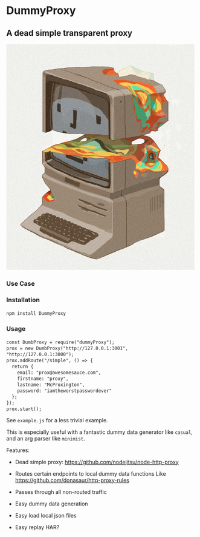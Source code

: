 # DummyProxy

## A dead simple transparent proxy

![DummyProxy](./computer.png "DummyProxy")

### Use Case

### Installation

`npm install DummyProxy`

### Usage

```
const DumbProxy = require("dummyProxy");
prox = new DumbProxy("http://127.0.0.1:3001", "http://127.0.0.1:3000");
prox.addRoute("/simple", () => {
  return {
    email: "prox@awesomesauce.com",
    firstname: "proxy",
    lastname: "McProxington",
    password: "iamtheworstpasswordever"
  };
});
prox.start();
```

See `example.js` for a less trivial example.

This is especially useful with a fantastic dummy data generator like `casual`, and an arg parser like `minimist`.



Features:

- Dead simple proxy: https://github.com/nodejitsu/node-http-proxy

- Routes certain endpoints to local dummy data functions
Like https://github.com/donasaur/http-proxy-rules

- Passes through all non-routed traffic

- Easy dummy data generation

- Easy load local json files

- Easy replay HAR?

